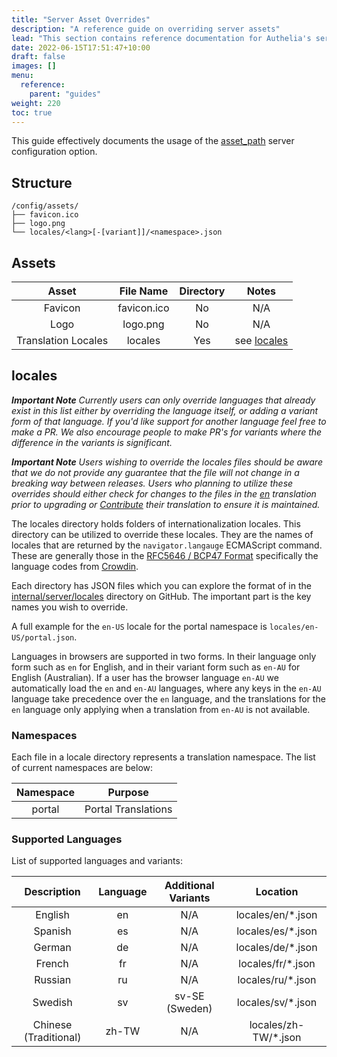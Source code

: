 ```yaml
---
title: "Server Asset Overrides"
description: "A reference guide on overriding server assets"
lead: "This section contains reference documentation for Authelia's server asset override capabilities."
date: 2022-06-15T17:51:47+10:00
draft: false
images: []
menu:
  reference:
    parent: "guides"
weight: 220
toc: true
---
```


This guide effectively documents the usage of the
[asset_path](../../configuration/miscellaneous/server.md#asset_path) server configuration option.

## Structure

```console
/config/assets/
├── favicon.ico
├── logo.png
└── locales/<lang>[-[variant]]/<namespace>.json
```

## Assets

|        Asset        |  File Name  | Directory |          Notes          |
|:-------------------:|:-----------:|:---------:|:-----------------------:|
|       Favicon       | favicon.ico |    No     |           N/A           |
|        Logo         |  logo.png   |    No     |           N/A           |
| Translation Locales |   locales   |    Yes    | see [locales](#locales) |

## locales

*__Important Note__ Currently users can only override languages that already exist in this list either by overriding
the language itself, or adding a variant form of that language. If you'd like support for another language feel free
to make a PR. We also encourage people to make PR's for variants where the difference in the variants is significant.*

*__Important Note__ Users wishing to override the locales files should be aware that we do not provide any guarantee
that the file will not change in a breaking way between releases. Users who planning to utilize these
overrides should either check for changes to the files in the
[en](https://github.com/authelia/authelia/tree/master/internal/server/locales/en) translation prior to upgrading or
[Contribute](../../contributing/prologue/translations.md) their translation to ensure it is maintained.*

The locales directory holds folders of internationalization locales. This directory can be utilized to override these
locales. They are the names of locales that are returned by the `navigator.langauge` ECMAScript command. These are
generally those in the [RFC5646 / BCP47 Format](https://www.rfc-editor.org/rfc/rfc5646.html) specifically the language
codes from [Crowdin](https://support.crowdin.com/api/language-codes/).

Each directory has JSON files which you can explore the format of in the
[internal/server/locales](https://github.com/authelia/authelia/tree/master/internal/server/locales) directory on
GitHub. The important part is the key names you wish to override.

A full example for the `en-US` locale for the portal namespace is `locales/en-US/portal.json`.

Languages in browsers are supported in two forms. In their language only form such as `en` for English, and in their
variant form such as `en-AU` for English (Australian). If a user has the browser language `en-AU` we automatically load
the `en` and `en-AU` languages, where any keys in the `en-AU` language take precedence over the `en` language, and the
translations for the `en` language only applying when a translation from `en-AU` is not available.

### Namespaces

Each file in a locale directory represents a translation namespace. The list of current namespaces are below:

| Namespace |       Purpose       |
|:---------:|:-------------------:|
|  portal   | Portal Translations |

### Supported Languages

List of supported languages and variants:

|      Description      | Language | Additional Variants |       Location       |
|:---------------------:|:--------:|:-------------------:|:--------------------:|
|        English        |    en    |         N/A         |  locales/en/*.json   |
|        Spanish        |    es    |         N/A         |  locales/es/*.json   |
|        German         |    de    |         N/A         |  locales/de/*.json   |
|        French         |    fr    |         N/A         |  locales/fr/*.json   |
|        Russian        |    ru    |         N/A         |  locales/ru/*.json   |
|        Swedish        |    sv    |   sv-SE (Sweden)    |  locales/sv/*.json   |
| Chinese (Traditional) |  zh-TW   |         N/A         | locales/zh-TW/*.json |
